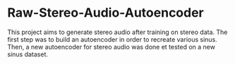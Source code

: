# Raw-Stereo-Audio-Autoencoder

This project aims to generate stereo audio after training on stereo data. The first step was to build an autoencoder in 
order to recreate various sinus. Then, a new autoencoder for stereo audio was done et tested on a new sinus dataset.
